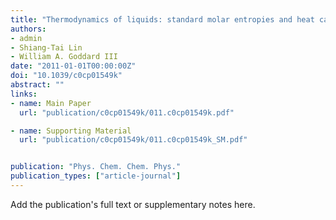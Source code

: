 ```yaml
---
title: "Thermodynamics of liquids: standard molar entropies and heat capacities of common solvents from 2PT molecular dynamics"
authors:
- admin
- Shiang-Tai Lin
- William A. Goddard III
date: "2011-01-01T00:00:00Z"
doi: "10.1039/c0cp01549k"
abstract: ""
links:
- name: Main Paper
  url: "publication/c0cp01549k/011.c0cp01549k.pdf"

- name: Supporting Material
  url: "publication/c0cp01549k/011.c0cp01549k_SM.pdf"


publication: "Phys. Chem. Chem. Phys."
publication_types: ["article-journal"]
---
```


Add the publication's full text or supplementary notes here.
